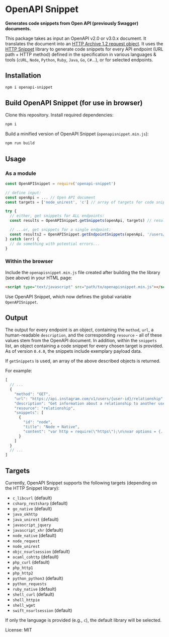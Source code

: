 # OpenAPI Snippet
**Generates code snippets from Open API (previously Swagger) documents.**

This package takes as input an OpenAPI v2.0 or v3.0.x document. It translates the document into an [HTTP Archive 1.2 request object](http://www.softwareishard.com/blog/har-12-spec/#request). It uses the [HTTP Snippet](https://github.com/Mashape/httpsnippet) library to generate code snippets for every API endpoint (URL path + HTTP method) defined in the specification in various languages & tools (`cURL`, `Node`, `Python`, `Ruby`, `Java`, `Go`, `C#`...), or for selected endpoints.

## Installation

```bash
npm i openapi-snippet
```

## Build OpenAPI Snippet (for use in browser)
Clone this repository. Install required dependencies:

```bash
npm i
```

Build a minified version of OpenAPI Snippet (`openapisnippet.min.js`):

```bash
npm run build
```

## Usage

### As a module

```javascript
const OpenAPISnippet = require('openapi-snippet')

// define input:
const openApi = ... // Open API document
const targets = ['node_unirest', 'c'] // array of targets for code snippets. See list below...

try {
  // either, get snippets for ALL endpoints:
  const results = OpenAPISnippet.getSnippets(openApi, targets) // results is now array of snippets, see "Output" below.

  // ...or, get snippets for a single endpoint:
  const results2 = OpenAPISnippet.getEndpointSnippets(openApi, '/users/{user-id}/relationship', 'get', targets)
} catch (err) {
  // do something with potential errors...
}
```

### Within the browser

Include the `openapisnippet.min.js` file created after building the the library (see above) in your HTML page:

```html
<script type="text/javascript" src="path/to/openapisnippet.min.js"></script>
```

Use OpenAPI Snippet, which now defines the global variable `OpenAPISnippet`.


## Output
The output for every endpoint is an object, containing the `method`, `url`, a human-readable `description`, and the corresponding `resource` - all of these values stem from the OpenAPI document. In addition, within the `snippets` list, an object containing a code snippet for every chosen target is provided. As of version `0.4.0`, the snippets include exemplary payload data.

If `getSnippets` is used, an array of the above described objects is returned.

For example:

```js
[
  // ...
  {
    "method": "GET",
    "url": "https://api.instagram.com/v1/users/{user-id}/relationship",
    "description": "Get information about a relationship to another user.",
    "resource": "relationship",
    "snippets": [
      {
        "id": "node",
        "title": "Node + Native",
        "content": "var http = require(\"https\");\n\nvar options = {..."
      }
    ]
  }
  // ...
]
```

## Targets
Currently, OpenAPI Snippet supports the following targets (depending on the HTTP Snippet library):

* `c_libcurl` (default)
* `csharp_restsharp` (default)
* `go_native` (default)
* `java_okhttp`
* `java_unirest` (default)
* `javascript_jquery`
* `javascript_xhr` (default)
* `node_native` (default)
* `node_request`
* `node_unirest`
* `objc_nsurlsession` (default)
* `ocaml_cohttp` (default)
* `php_curl` (default)
* `php_http1`
* `php_http2`
* `python_python3` (default)
* `python_requests`
* `ruby_native` (default)
* `shell_curl` (default)
* `shell_httpie`
* `shell_wget`
* `swift_nsurlsession` (default)

If only the language is provided (e.g., `c`), the default library will be selected.


License: MIT
